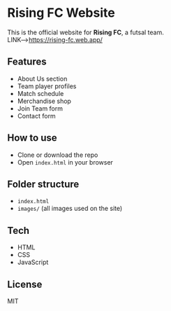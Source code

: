 # Rising FC Website

This is the official website for **Rising FC**, a futsal team.<br>
LINK-->https://rising-fc.web.app/

## Features
- About Us section
- Team player profiles
- Match schedule
- Merchandise shop
- Join Team form
- Contact form

## How to use
- Clone or download the repo
- Open `index.html` in your browser

## Folder structure
- `index.html`
- `images/` (all images used on the site)

## Tech
- HTML
- CSS
- JavaScript

## License
MIT

